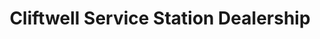 ---
title: "Cliftwell Service Station Dealership"
url: /amble/cliftwell-service-station-dealership/
shop: car
---